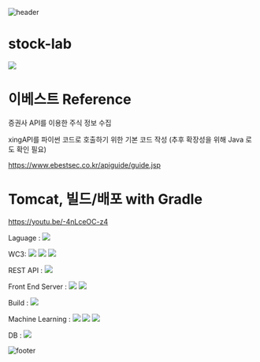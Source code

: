 ![header](https://capsule-render.vercel.app/api?type=wave&color=timeGradient&height=300&section=header&text=OneDayOneCommit&fontSize=45)	

# stock-lab
 [![](https://img.shields.io/badge/python-3.6+-green.svg)](https://www.python.org/download/releases/3.6.0/)
# 이베스트 Reference
증권사 API를 이용한 주식 정보 수집 <p>
xingAPI를 파이썬 코드로 호출하기 위한 기본 코드 작성 (추후 확장성을 위해 Java 로도 확인 필요)<p>
https://www.ebestsec.co.kr/apiguide/guide.jsp
 
 
 # Tomcat, 빌드/배포 with Gradle
 https://youtu.be/-4nLceOC-z4
 
 <p>
Laguage : <img src="https://img.shields.io/badge/Python-3766AB?style=flat-square&logo=Python&logoColor=white"/> 
</p>
<p>
WC3: <img src="https://img.shields.io/badge/HTML5-E34F26?style=flat-square&logo=HTML5&logoColor=white"/></a> <img src="https://img.shields.io/badge/CSS3-1572B6?style=flat-square&logo=CSS3&logoColor=white"/></a> <img src="https://img.shields.io/badge/JavaScript-F7DF1E?style=flat-square&logo=JavaScript&logoColor=white"/></a>
</p>
<p>
REST API : <img src="https://img.shields.io/badge/Postman-FF6C37?style=flat-square&logo=Postman&logoColor=white"/></a>
</p>
<p>
Front End Server : <img src="https://img.shields.io/badge/Node.js-339933?style=flat-square&logo=Node.js&logoColor=white"/></a> <img src="https://img.shields.io/badge/React-61DAFB?style=flat-square&logo=React&logoColor=white"/></a>
</p>
<p>
Build : <img src="https://img.shields.io/badge/Gradle-02303A?style=flat-square&logo=Gradle&logoColor=white"/></a>
</p>
<p>
Machine Learning : <img src="https://img.shields.io/badge/TensorFlow-FF6F00?style=flat-square&logo=TensorFlow&logoColor=white"/></a> <img src="https://img.shields.io/badge/Anaconda-44A833?style=flat-square&logo=Anaconda&logoColor=white"/></a> <img src="https://img.shields.io/badge/Jupyter-F37626?style=flat-square&logo=Jupyter&logoColor=white"/></a>
</p>
<p>
DB : <img src="https://img.shields.io/badge/MongoDB-47A248?style=flat-square&logo=MongoDB&logoColor=white"/></a> 
</p>

![footer](https://capsule-render.vercel.app/api?type=wave&color=timeGradient&height=200&section=footer&fontSize=90)
